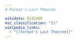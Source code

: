 ```yaml
---
# Fermat's Last Theorem

wikidata: Q132469
msc_classification: "11"
wikipedia_links:
  - "[[Fermat's Last Theorem]]"
---
```

